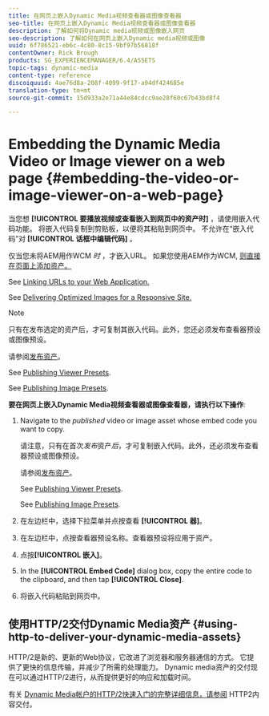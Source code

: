 ```yaml
---
title: 在网页上嵌入Dynamic Media视频查看器或图像查看器
seo-title: 在网页上嵌入Dynamic Media视频查看器或图像查看器
description: 了解如何将Dynamic media视频或图像嵌入网页
seo-description: 了解如何在网页上嵌入Dynamic media视频或图像
uuid: 6f786521-eb6c-4c80-8c15-9bf97b56818f
contentOwner: Rick Brough
products: SG_EXPERIENCEMANAGER/6.4/ASSETS
topic-tags: dynamic-media
content-type: reference
discoiquuid: 4ae76d8a-208f-4099-9f17-a94df424685e
translation-type: tm+mt
source-git-commit: 15d933a2e71a44e84cdcc9ae28f60c67b43bd8f4

---
```



# Embedding the Dynamic Media Video or Image viewer on a web page {#embedding-the-video-or-image-viewer-on-a-web-page}

当您想 **[!UICONTROL 要播放视频或查看嵌入到网页中的资产时]** ，请使用嵌入代码功能。 将嵌入代码复制到剪贴板，以便将其粘贴到网页中。 不允许在“嵌入代码”对 **[!UICONTROL 话框中编辑代码]** 。

仅当您未将AEM用作WCM _时_ ，才嵌入URL。 如果您使用AEM作为WCM, [则直接在页面上添加资产。](adding-dynamic-media-assets-to-pages.md)

See [Linking URLs to your Web Application.](linking-urls-to-yourwebapplication.md)

See [Delivering Optimized Images for a Responsive Site.](responsive-site.md)

>[!NOTE]
>
>只有在发布选定的资产后，才可复制其嵌入代码。此外，您还必须发布查看器预设或图像预设。
>
>请参阅[发布资产](publishing-dynamicmedia-assets.md)。
>
>See [Publishing Viewer Presets](managing-viewer-presets.md#publishing-viewer-presets).
>
>See [Publishing Image Presets](managing-image-presets.md#publishing-image-presets).

**要在网页上嵌入Dynamic Media视频查看器或图像查看器，请执行以下操作**:

1. Navigate to the *published* video or image asset whose embed code you want to copy.

   请注意，只有在首次&#x200B;*发布*&#x200B;资产&#x200B;*后*，才可复制嵌入代码。此外，还必须发布查看器预设或图像预设。

   请参阅[发布资产](publishing-dynamicmedia-assets.md)。

   See [Publishing Viewer Presets](managing-viewer-presets.md#publishing-viewer-presets).

   See [Publishing Image Presets](managing-image-presets.md#publishing-image-presets).

1. 在左边栏中，选择下拉菜单并点按查看 **[!UICONTROL 器]**。
1. 在左边栏中，点按查看器预设名称。查看器预设将应用于资产。
1. 点按&#x200B;**[!UICONTROL 嵌入]**。
1. In the **[!UICONTROL Embed Code]** dialog box, copy the entire code to the clipboard, and then tap **[!UICONTROL Close]**.
1. 将嵌入代码粘贴到网页中。

## 使用HTTP/2交付Dynamic Media资产 {#using-http-to-deliver-your-dynamic-media-assets}

HTTP/2是新的、更新的Web协议，它改进了浏览器和服务器通信的方式。 它提供了更快的信息传输，并减少了所需的处理能力。 Dynamic media资产的交付现在可以通过HTTP/2进行，从而提供更好的响应和加载时间。

有关 [Dynamic Media帐户的HTTP/2快速入门的完整详细信息，请参阅](http2.md) HTTP2内容交付。
